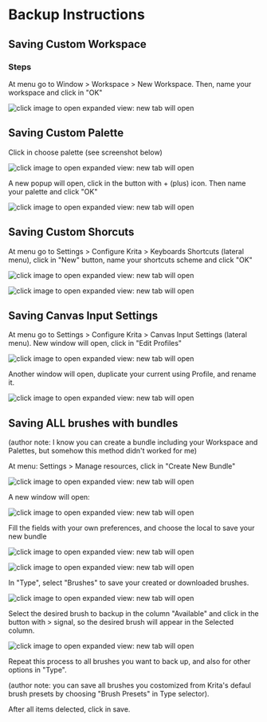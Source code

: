 # Backup Instructions

<h2> Saving Custom Workspace </h2>

<h3> Steps </h3>

At menu go to Window > Workspace > New Workspace. Then, name your workspace and click in "OK"

![click image to open expanded view: new tab will open](https://github.com/kazzmy/krita_backup/blob/master/screenshots/new_workspace_screenshot.png)

<h2> Saving Custom Palette </h2>

Click in choose palette (see screenshot below)

![click image to open expanded view: new tab will open](https://github.com/kazzmy/krita_backup/blob/master/screenshots/choose_palette_scheenshot.png)

A new popup will open, click in the button with + (plus) icon. Then name your palette and click "OK"

![click image to open expanded view: new tab will open](https://github.com/kazzmy/krita_backup/blob/master/screenshots/new_palette_screenshot.png)

<h2> Saving Custom Shorcuts </h2>

At menu go to Settings > Configure Krita > Keyboards Shortcuts (lateral menu), click in "New" button, name your shortcuts scheme and click "OK"

![click image to open expanded view: new tab will open](https://github.com/kazzmy/krita_backup/blob/master/screenshots/new_kb_shortcut_scheenshot.png)

![click image to open expanded view: new tab will open](https://github.com/kazzmy/krita_backup/blob/master/screenshots/name_scheme_screenshot.png)

<h2> Saving Canvas Input Settings </h2>

At menu go to Settings > Configure Krita > Canvas Input Settings (lateral menu). New window will open, click in "Edit Profiles"

![click image to open expanded view: new tab will open](https://github.com/kazzmy/krita_backup/blob/master/screenshots/canvas_input_screenshot.png)

Another window will open, duplicate your current using Profile, and rename it.

![click image to open expanded view: new tab will open](https://github.com/kazzmy/krita_backup/blob/master/screenshots/canvas_input_edit_profiles_screenshot.png)

<h2> Saving ALL brushes with bundles </h2>
(author note: I know you can create a bundle including your Workspace and Palettes, but somehow this method didn't worked for me)

At menu: Settings > Manage resources, click in "Create New Bundle"

![click image to open expanded view: new tab will open](https://github.com/kazzmy/krita_backup/blob/master/screenshots/manage_bundle_screenshot.png)

A new window will open:

![click image to open expanded view: new tab will open](https://github.com/kazzmy/krita_backup/blob/master/screenshots/create_resource_bundle_screenshot.png)

Fill the fields with your own preferences, and choose the local to save your new bundle

![click image to open expanded view: new tab will open](https://github.com/kazzmy/krita_backup/blob/master/screenshots/create_resource_bundle_fields_screenshot.png)

![click image to open expanded view: new tab will open](https://github.com/kazzmy/krita_backup/blob/master/screenshots/create_resource_bundle_save_screenshot.png)


In "Type", select "Brushes" to save your created or downloaded brushes. 

![click image to open expanded view: new tab will open](https://github.com/kazzmy/krita_backup/blob/master/screenshots/create_resource_bundle_type_screenshot.png)

Select the desired brush to backup in the column "Available" and click in the button with > signal, so the desired brush will appear in the Selected column. 

![click image to open expanded view: new tab will open](https://github.com/kazzmy/krita_backup/blob/master/screenshots/create_resource_bundle_arrow_screenshot.png)

Repeat this process to all brushes you want to back up, and also for other options in "Type".

(author note: you can save all brushes you costomized from Krita's defaul brush presets by choosing "Brush Presets" in Type selector).

After all items delected, click in save. 